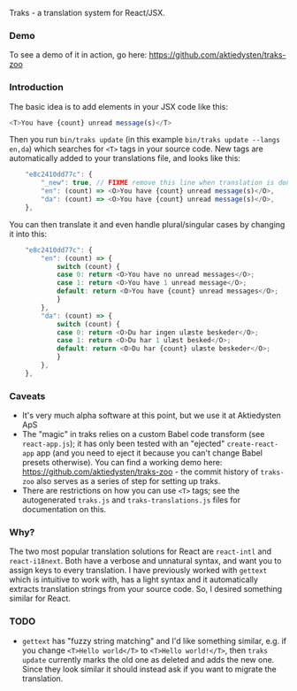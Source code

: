 Traks - a translation system for React/JSX.

### Demo

To see a demo of it in action, go here: https://github.com/aktiedysten/traks-zoo


### Introduction
The basic idea is to add elements in your JSX code like this:
```js
<T>You have {count} unread message(s)</T>
```

Then you run `bin/traks update` (in this example `bin/traks update --langs en,da`) which searches for `<T>` tags in your source code.
New tags are automatically added to your translations file, and looks like this:

```js
	"e8c2410dd77c": {
		"_new": true, // FIXME remove this line when translation is done
		"en": (count) => <O>You have {count} unread message(s)</O>,
		"da": (count) => <O>You have {count} unread message(s)</O>,
	},
```

You can then translate it and even handle plural/singular cases by changing it into this:
```js
	"e8c2410dd77c": {
		"en": (count) => {
			switch (count) {
			case 0: return <O>You have no unread messages</O>;
			case 1: return <O>You have 1 unread message</O>;
			default: return <O>You have {count} unread messages</O>;
			}
		},
		"da": (count) => {
			switch (count) {
			case 0: return <O>Du har ingen ulæste beskeder</O>;
			case 1: return <O>Du har 1 ulæst besked</O>;
			default: return <O>Du har {count} ulæste beskeder</O>;
			}
		},
	},
```

### Caveats
 - It's very much alpha software at this point, but we use it at Aktiedysten ApS
 - The "magic" in traks relies on a custom Babel code transform (see `react-app.js`);
   it has only been tested with an "ejected" `create-react-app` app (and you need to eject it because
   you can't change Babel presets otherwise). You can find a working
   demo here: https://github.com/aktiedysten/traks-zoo - the commit history  of `traks-zoo`
   also serves as a series of step for setting up traks.
 - There are restrictions on how you can use `<T>` tags; see the autogenerated `traks.js` and
   `traks-translations.js` files for documentation on this.
   
### Why?

The two most popular translation solutions for React are `react-intl` and `react-i18next`.
Both have a verbose and unnatural syntax, and want you to assign keys to every translation.
I have previously worked with `gettext` which is intuitive to work with, has a light syntax and it automatically
extracts translation strings from your source code. So, I desired something similar for React.

### TODO
 - `gettext` has "fuzzy string matching" and I'd like something similar, e.g. if you change `<T>Hello world</T>` to 
   `<T>Hello world!</T>`, then `traks update` currently marks the old one as deleted and adds the new one.
   Since they look similar it should instead ask if you want to migrate the translation.
  
 
